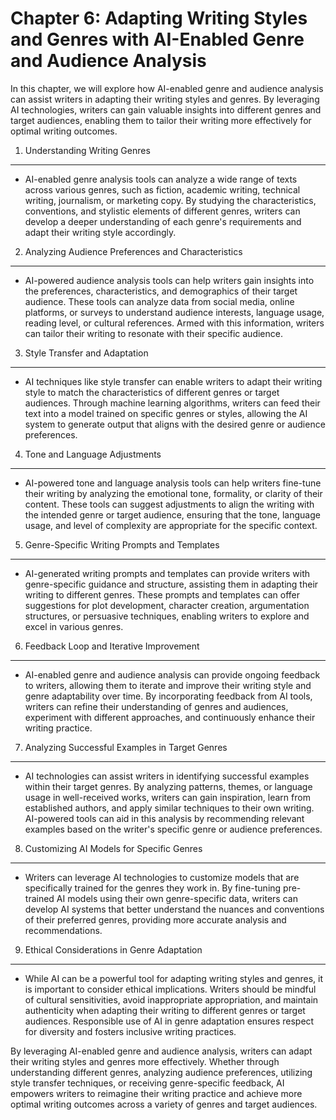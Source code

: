 Chapter 6: Adapting Writing Styles and Genres with AI-Enabled Genre and Audience Analysis
=========================================================================================

In this chapter, we will explore how AI-enabled genre and audience analysis can assist writers in adapting their writing styles and genres. By leveraging AI technologies, writers can gain valuable insights into different genres and target audiences, enabling them to tailor their writing more effectively for optimal writing outcomes.

1. Understanding Writing Genres
-------------------------------

* AI-enabled genre analysis tools can analyze a wide range of texts across various genres, such as fiction, academic writing, technical writing, journalism, or marketing copy. By studying the characteristics, conventions, and stylistic elements of different genres, writers can develop a deeper understanding of each genre's requirements and adapt their writing style accordingly.

2. Analyzing Audience Preferences and Characteristics
-----------------------------------------------------

* AI-powered audience analysis tools can help writers gain insights into the preferences, characteristics, and demographics of their target audience. These tools can analyze data from social media, online platforms, or surveys to understand audience interests, language usage, reading level, or cultural references. Armed with this information, writers can tailor their writing to resonate with their specific audience.

3. Style Transfer and Adaptation
--------------------------------

* AI techniques like style transfer can enable writers to adapt their writing style to match the characteristics of different genres or target audiences. Through machine learning algorithms, writers can feed their text into a model trained on specific genres or styles, allowing the AI system to generate output that aligns with the desired genre or audience preferences.

4. Tone and Language Adjustments
--------------------------------

* AI-powered tone and language analysis tools can help writers fine-tune their writing by analyzing the emotional tone, formality, or clarity of their content. These tools can suggest adjustments to align the writing with the intended genre or target audience, ensuring that the tone, language usage, and level of complexity are appropriate for the specific context.

5. Genre-Specific Writing Prompts and Templates
-----------------------------------------------

* AI-generated writing prompts and templates can provide writers with genre-specific guidance and structure, assisting them in adapting their writing to different genres. These prompts and templates can offer suggestions for plot development, character creation, argumentation structures, or persuasive techniques, enabling writers to explore and excel in various genres.

6. Feedback Loop and Iterative Improvement
------------------------------------------

* AI-enabled genre and audience analysis can provide ongoing feedback to writers, allowing them to iterate and improve their writing style and genre adaptability over time. By incorporating feedback from AI tools, writers can refine their understanding of genres and audiences, experiment with different approaches, and continuously enhance their writing practice.

7. Analyzing Successful Examples in Target Genres
-------------------------------------------------

* AI technologies can assist writers in identifying successful examples within their target genres. By analyzing patterns, themes, or language usage in well-received works, writers can gain inspiration, learn from established authors, and apply similar techniques to their own writing. AI-powered tools can aid in this analysis by recommending relevant examples based on the writer's specific genre or audience preferences.

8. Customizing AI Models for Specific Genres
--------------------------------------------

* Writers can leverage AI technologies to customize models that are specifically trained for the genres they work in. By fine-tuning pre-trained AI models using their own genre-specific data, writers can develop AI systems that better understand the nuances and conventions of their preferred genres, providing more accurate analysis and recommendations.

9. Ethical Considerations in Genre Adaptation
---------------------------------------------

* While AI can be a powerful tool for adapting writing styles and genres, it is important to consider ethical implications. Writers should be mindful of cultural sensitivities, avoid inappropriate appropriation, and maintain authenticity when adapting their writing to different genres or target audiences. Responsible use of AI in genre adaptation ensures respect for diversity and fosters inclusive writing practices.

By leveraging AI-enabled genre and audience analysis, writers can adapt their writing styles and genres more effectively. Whether through understanding different genres, analyzing audience preferences, utilizing style transfer techniques, or receiving genre-specific feedback, AI empowers writers to reimagine their writing practice and achieve more optimal writing outcomes across a variety of genres and target audiences.
